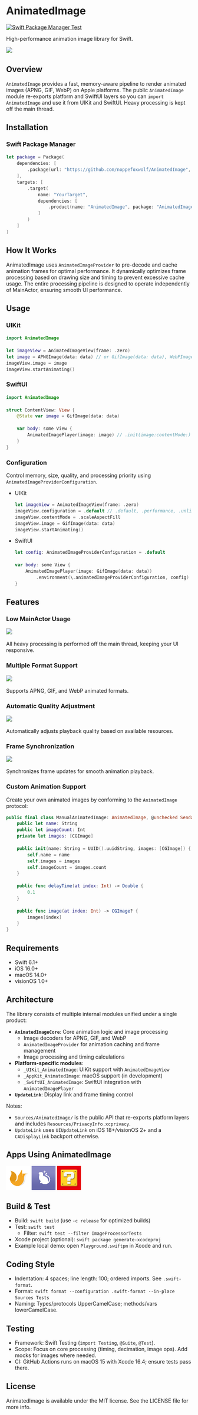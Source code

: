 # AnimatedImage

[![Swift Package Manager Test](https://github.com/noppefoxwolf/AnimatedImage/actions/workflows/test.yml/badge.svg?branch=main)](https://github.com/noppefoxwolf/AnimatedImage/actions/workflows/test.yml)

High-performance animation image library for Swift.

![](https://github.com/noppefoxwolf/AnimatedImage/blob/main/.github/Format.gif)

## Overview

`AnimatedImage` provides a fast, memory-aware pipeline to render animated images (APNG, GIF, WebP) on Apple platforms. The public `AnimatedImage` module re-exports platform and SwiftUI layers so you can `import AnimatedImage` and use it from UIKit and SwiftUI. Heavy processing is kept off the main thread.

## Installation

### Swift Package Manager

```swift
let package = Package(
    dependencies: [
        .package(url: "https://github.com/noppefoxwolf/AnimatedImage", from: "0.0.14")
    ],
    targets: [
        .target(
            name: "YourTarget",
            dependencies: [
                .product(name: "AnimatedImage", package: "AnimatedImage")
            ]
        )
    ]
)
```

## How It Works

AnimatedImage uses `AnimatedImageProvider` to pre-decode and cache animation frames for optimal performance. It dynamically optimizes frame processing based on drawing size and timing to prevent excessive cache usage. The entire processing pipeline is designed to operate independently of MainActor, ensuring smooth UI performance.

## Usage

### UIKit

```swift
import AnimatedImage

let imageView = AnimatedImageView(frame: .zero)
let image = APNGImage(data: data) // or GifImage(data: data), WebPImage(data: data)
imageView.image = image
imageView.startAnimating()
```

### SwiftUI

```swift
import AnimatedImage

struct ContentView: View {
    @State var image = GifImage(data: data)

    var body: some View {
        AnimatedImagePlayer(image: image) // .init(image:contentMode:) supports .fit/.fill
    }
}
```

### Configuration

Control memory, size, quality, and processing priority using `AnimatedImageProviderConfiguration`.

- UIKit
  ```swift
  let imageView = AnimatedImageView(frame: .zero)
  imageView.configuration = .default // .default, .performance, .unlimited
  imageView.contentMode = .scaleAspectFill
  imageView.image = GifImage(data: data)
  imageView.startAnimating()
  ```

- SwiftUI
  ```swift
  let config: AnimatedImageProviderConfiguration = .default

  var body: some View {
      AnimatedImagePlayer(image: GifImage(data: data))
          .environment(\.animatedImageProviderConfiguration, config)
  }
  ```

## Features

### Low MainActor Usage

![](https://github.com/noppefoxwolf/AnimatedImage/blob/main/.github/Instruments.png)

All heavy processing is performed off the main thread, keeping your UI responsive.

### Multiple Format Support

![](https://github.com/noppefoxwolf/AnimatedImage/blob/main/.github/Format.gif)

Supports APNG, GIF, and WebP animated formats.

### Automatic Quality Adjustment

![](https://github.com/noppefoxwolf/AnimatedImage/blob/main/.github/AdjustQuality.gif)

Automatically adjusts playback quality based on available resources.

### Frame Synchronization

![](https://github.com/noppefoxwolf/AnimatedImage/blob/main/.github/Synchronize.gif)

Synchronizes frame updates for smooth animation playback.

### Custom Animation Support

Create your own animated images by conforming to the `AnimatedImage` protocol:

```swift
public final class ManualAnimatedImage: AnimatedImage, @unchecked Sendable {
    public let name: String
    public let imageCount: Int
    private let images: [CGImage]
    
    public init(name: String = UUID().uuidString, images: [CGImage]) {
        self.name = name
        self.images = images
        self.imageCount = images.count
    }
    
    public func delayTime(at index: Int) -> Double {
        0.1
    }
    
    public func image(at index: Int) -> CGImage? {
        images[index]
    }
}
```

## Requirements

- Swift 6.1+
- iOS 16.0+
- macOS 14.0+
- visionOS 1.0+

## Architecture

The library consists of multiple internal modules unified under a single product:

- **`AnimatedImageCore`**: Core animation logic and image processing
  - Image decoders for APNG, GIF, and WebP
  - `AnimatedImageProvider` for animation caching and frame management
  - Image processing and timing calculations
- **Platform-specific modules**:
  - `_UIKit_AnimatedImage`: UIKit support with `AnimatedImageView`
  - `_AppKit_AnimatedImage`: macOS support (in development)
  - `_SwiftUI_AnimatedImage`: SwiftUI integration with `AnimatedImagePlayer`
- **`UpdateLink`**: Display link and frame timing control

Notes:
- `Sources/AnimatedImage/` is the public API that re-exports platform layers and includes `Resources/PrivacyInfo.xcprivacy`.
- `UpdateLink` uses `UIUpdateLink` on iOS 18+/visionOS 2+ and a `CADisplayLink` backport otherwise.

## Apps Using AnimatedImage

<p float="left">
    <a href="https://apps.apple.com/app/id1668645019"><img src="https://github.com/noppefoxwolf/markdown-resources/blob/main/app-icons/dev.noppe.snowfox.png" height="65"></a>
    <a href="https://apps.apple.com/app/id6470347919"><img src="https://github.com/noppefoxwolf/markdown-resources/blob/main/app-icons/lynnpd.threadpd.png" height="65"></a>
    <a href="https://apps.apple.com/app/id6736725704"><img src="https://github.com/noppefoxwolf/markdown-resources/blob/main/app-icons/com.nintendo.znsa.png" height="65"></a>
</p>

## Build & Test

- Build: `swift build` (use `-c release` for optimized builds)
- Test: `swift test`
  - Filter: `swift test --filter ImageProcessorTests`
- Xcode project (optional): `swift package generate-xcodeproj`
- Example local demo: open `Playground.swiftpm` in Xcode and run.

## Coding Style

- Indentation: 4 spaces; line length: 100; ordered imports. See `.swift-format`.
- Format: `swift format --configuration .swift-format --in-place Sources Tests`
- Naming: Types/protocols UpperCamelCase; methods/vars lowerCamelCase.

## Testing

- Framework: Swift Testing (`import Testing`, `@Suite`, `@Test`).
- Scope: Focus on core processing (timing, decimation, image ops). Add mocks for images where needed.
- CI: GitHub Actions runs on macOS 15 with Xcode 16.4; ensure tests pass there.

## License

AnimatedImage is available under the MIT license. See the LICENSE file for more info.
